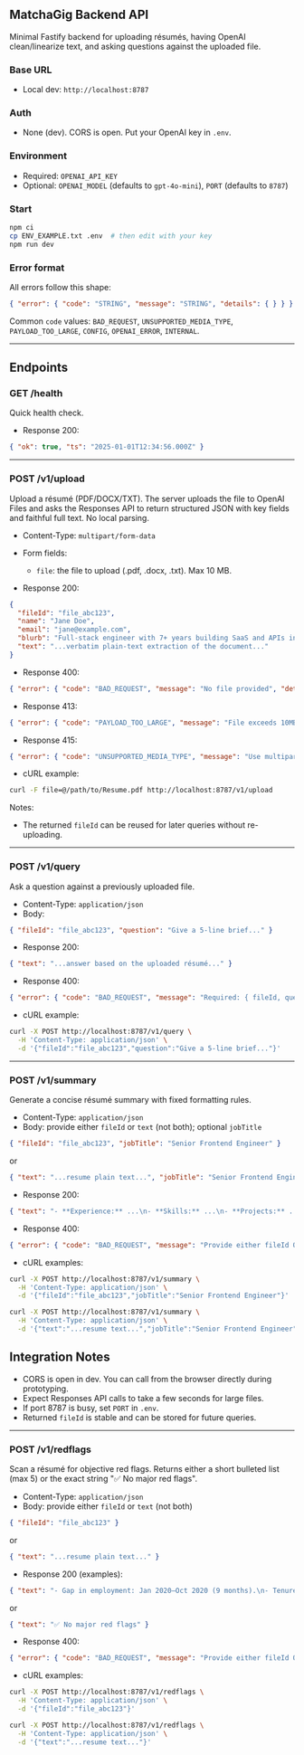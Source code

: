 ## MatchaGig Backend API

Minimal Fastify backend for uploading résumés, having OpenAI clean/linearize text, and asking questions against the uploaded file.

### Base URL
- Local dev: `http://localhost:8787`

### Auth
- None (dev). CORS is open. Put your OpenAI key in `.env`.

### Environment
- Required: `OPENAI_API_KEY`
- Optional: `OPENAI_MODEL` (defaults to `gpt-4o-mini`), `PORT` (defaults to `8787`)

### Start
```bash
npm ci
cp ENV_EXAMPLE.txt .env  # then edit with your key
npm run dev
```

### Error format
All errors follow this shape:
```json
{ "error": { "code": "STRING", "message": "STRING", "details": { } } }
```
Common `code` values: `BAD_REQUEST`, `UNSUPPORTED_MEDIA_TYPE`, `PAYLOAD_TOO_LARGE`, `CONFIG`, `OPENAI_ERROR`, `INTERNAL`.

---

## Endpoints

### GET /health
Quick health check.

- Response 200:
```json
{ "ok": true, "ts": "2025-01-01T12:34:56.000Z" }
```

---

### POST /v1/upload
Upload a résumé (PDF/DOCX/TXT). The server uploads the file to OpenAI Files and asks the Responses API to return structured JSON with key fields and faithful full text. No local parsing.

- Content-Type: `multipart/form-data`
- Form fields:
  - `file`: the file to upload (.pdf, .docx, .txt). Max 10 MB.

- Response 200:
```json
{
  "fileId": "file_abc123",
  "name": "Jane Doe",
  "email": "jane@example.com",
  "blurb": "Full-stack engineer with 7+ years building SaaS and APIs in Node and React.",
  "text": "...verbatim plain-text extraction of the document..."
}
```
- Response 400:
```json
{ "error": { "code": "BAD_REQUEST", "message": "No file provided", "details": {} } }
```
- Response 413:
```json
{ "error": { "code": "PAYLOAD_TOO_LARGE", "message": "File exceeds 10MB", "details": {} } }
```
- Response 415:
```json
{ "error": { "code": "UNSUPPORTED_MEDIA_TYPE", "message": "Use multipart/form-data", "details": {} } }
```

- cURL example:
```bash
curl -F file=@/path/to/Resume.pdf http://localhost:8787/v1/upload
```

Notes:
- The returned `fileId` can be reused for later queries without re-uploading.

---

### POST /v1/query
Ask a question against a previously uploaded file.

- Content-Type: `application/json`
- Body:
```json
{ "fileId": "file_abc123", "question": "Give a 5-line brief..." }
```
- Response 200:
```json
{ "text": "...answer based on the uploaded résumé..." }
```
- Response 400:
```json
{ "error": { "code": "BAD_REQUEST", "message": "Required: { fileId, question }", "details": {} } }
```

- cURL example:
```bash
curl -X POST http://localhost:8787/v1/query \
  -H 'Content-Type: application/json' \
  -d '{"fileId":"file_abc123","question":"Give a 5-line brief..."}'
```

---

### POST /v1/summary
Generate a concise résumé summary with fixed formatting rules.

- Content-Type: `application/json`
- Body: provide either `fileId` or `text` (not both); optional `jobTitle`
```json
{ "fileId": "file_abc123", "jobTitle": "Senior Frontend Engineer" }
```
or
```json
{ "text": "...resume plain text...", "jobTitle": "Senior Frontend Engineer" }
```
- Response 200:
```json
{ "text": "- **Experience:** ...\n- **Skills:** ...\n- **Projects:** ...\n- **Education:** ...\n- **Certifications:** ...\n\n**Concerns & Requirements:** ...\n\n**Fit signal:** react, graphql, leadership" }
```
- Response 400:
```json
{ "error": { "code": "BAD_REQUEST", "message": "Provide either fileId OR text, not both", "details": {} } }
```

- cURL examples:
```bash
curl -X POST http://localhost:8787/v1/summary \
  -H 'Content-Type: application/json' \
  -d '{"fileId":"file_abc123","jobTitle":"Senior Frontend Engineer"}'

curl -X POST http://localhost:8787/v1/summary \
  -H 'Content-Type: application/json' \
  -d '{"text":"...resume text...","jobTitle":"Senior Frontend Engineer"}'
```


## Integration Notes
 - CORS is open in dev. You can call from the browser directly during prototyping.
 - Expect Responses API calls to take a few seconds for large files.
 - If port 8787 is busy, set `PORT` in `.env`.
 - Returned `fileId` is stable and can be stored for future queries.

---

### POST /v1/redflags
Scan a résumé for objective red flags. Returns either a short bulleted list (max 5) or the exact string "✅ No major red flags".

- Content-Type: `application/json`
- Body: provide either `fileId` or `text` (not both)
```json
{ "fileId": "file_abc123" }
```
or
```json
{ "text": "...resume plain text..." }
```
- Response 200 (examples):
```json
{ "text": "- Gap in employment: Jan 2020–Oct 2020 (9 months).\n- Tenure < 12 months at XYZ (8 months)." }
```
or
```json
{ "text": "✅ No major red flags" }
```
- Response 400:
```json
{ "error": { "code": "BAD_REQUEST", "message": "Provide either fileId OR text, not both", "details": {} } }
```

- cURL examples:
```bash
curl -X POST http://localhost:8787/v1/redflags \
  -H 'Content-Type: application/json' \
  -d '{"fileId":"file_abc123"}'

curl -X POST http://localhost:8787/v1/redflags \
  -H 'Content-Type: application/json' \
  -d '{"text":"...resume text..."}'
```
